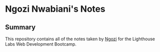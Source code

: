 # Ngozi Nwabiani's Notes
## Summary 

This repository contains all of the notes taken by [Ngozi](https://github.com/Gozi1) for the Lighthouse Labs Web Development Bootcamp.
